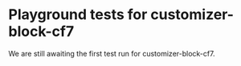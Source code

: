 # Playground tests for customizer-block-cf7
We are still awaiting the first test run for customizer-block-cf7.
